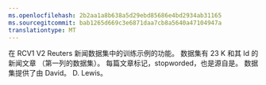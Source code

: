 ```yaml
---
ms.openlocfilehash: 2b2aa1a8b638a5d29ebd85686e4bd2934ab31165
ms.sourcegitcommit: bab1265d669c3e6871daa7cb8a5640a47104947a
translationtype: MT
---
```

在 RCV1 V2 Reuters 新闻数据集中的训练示例的功能。 数据集有 23 K 和其 Id 的新闻文章 （第一列的数据集）。 每篇文章标记，stopworded，也是源自是。 数据集提供了由 David。 D. Lewis。